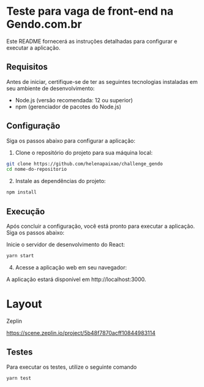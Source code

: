 

# Teste para vaga de front-end na Gendo.com.br

Este README fornecerá as instruções detalhadas para configurar e executar a aplicação.

## Requisitos

Antes de iniciar, certifique-se de ter as seguintes tecnologias instaladas em seu ambiente de desenvolvimento:

- Node.js (versão recomendada: 12 ou superior)
- npm (gerenciador de pacotes do Node.js)

## Configuração

Siga os passos abaixo para configurar a aplicação:

1. Clone o repositório do projeto para sua máquina local:

```bash
git clone https://github.com/helenapaixao/challenge_gendo
cd nome-do-repositorio
``` 

2. Instale as dependências do projeto:

```bash
npm install
``` 

## Execução

Após concluir a configuração, você está pronto para executar a aplicação. Siga os passos abaixo:

Inicie o servidor de desenvolvimento do React:

```bash
yarn start
```

4. Acesse a aplicação web em seu navegador:

A aplicação estará disponível em http://localhost:3000. 

# Layout 
Zeplin

 https://scene.zeplin.io/project/5b48f7870acff10844983114

## Testes
Para executar os testes, utilize o seguinte comando
```bash
yarn test
```
